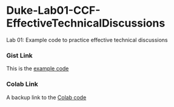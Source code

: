 # Duke-Lab01-CCF-EffectiveTechnicalDiscussions
Lab 01: Example code to practice effective technical discussions


### Gist Link
This is the [example code](https://gist.github.com/CypherLegacy/00ed1c00d2dc65a3bbb2db148af67406)


### Colab Link
A backup link to the [Colab code](https://colab.research.google.com/drive/1f-o7N9wPn3q5woxhoaeiZIE2ePwWrtzJ?usp=sharing)
